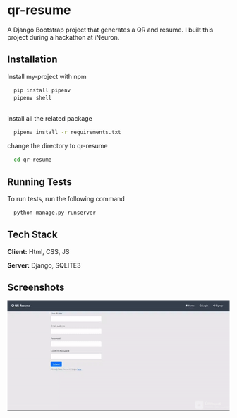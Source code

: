 
# qr-resume

A Django Bootstrap project that generates a QR and resume. I built
this project during a hackathon at iNeuron.




## Installation

Install my-project with npm

```bash
  pip install pipenv
  pipenv shell
  
```

install all the related package
```bash
  pipenv install -r requirements.txt
```

change the directory to qr-resume
```bash
  cd qr-resume
```

    
## Running Tests

To run tests, run the following command

```bash
  python manage.py runserver
```


## Tech Stack

**Client:** Html, CSS, JS

**Server:** Django, SQLITE3


## Screenshots

![App Screenshot](https://github.com/swebreza/qr-resume/blob/main/assets/qr-resume.gif)